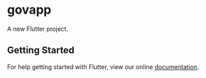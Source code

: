 # govapp

A new Flutter project.

## Getting Started

For help getting started with Flutter, view our online
[documentation](https://flutter.io/).
